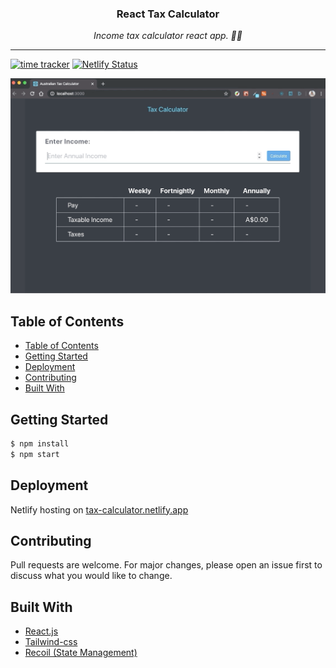 <div align="center">
  <p>
    <h3>React Tax Calculator </h2>
  </p>
  <p>
    <i>Income tax calculator react app. 🧾💵</i>
  </p>
</div>

---

[![time tracker](https://wakatime.com/badge/github/NyashaNziramasanga/australia-tax-calculator.svg)](https://wakatime.com/badge/github/NyashaNziramasanga/australia-tax-calculator)
 [![Netlify Status](https://api.netlify.com/api/v1/badges/128ea850-ee0f-45cd-b60a-487a1540f745/deploy-status)](https://app.netlify.com/sites/tax-calculator/deploys)

![tax-calculator.gif](src/assets/tax-calculator.gif)

## Table of Contents

- [Table of Contents](#table-of-contents)
- [Getting Started](#getting-started)
- [Deployment](#deployment)
- [Contributing](#contributing)
- [Built With](#built-with)

## Getting Started

```bash
$ npm install
$ npm start
```

## Deployment

Netlify hosting on [tax-calculator.netlify.app](https://tax-calculator.netlify.app/)

## Contributing

Pull requests are welcome. For major changes, please open an issue first to discuss what you would like to change.

## Built With

- [React.js](https://reactjs.org/)
- [Tailwind-css](https://tailwindcss.com/)
- [Recoil (State Management)](https://recoiljs.org/)
